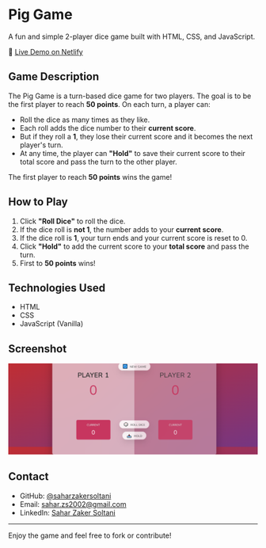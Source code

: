 # Pig Game

A fun and simple 2-player dice game built with HTML, CSS, and JavaScript.

🔗 [Live Demo on Netlify](https://pig-game2025.netlify.app/)

## Game Description

The Pig Game is a turn-based dice game for two players. The goal is to be the first player to reach **50 points**. On each turn, a player can:

- Roll the dice as many times as they like.
- Each roll adds the dice number to their **current score**.
- But if they roll a **1**, they lose their current score and it becomes the next player's turn.
- At any time, the player can **"Hold"** to save their current score to their total score and pass the turn to the other player.

The first player to reach **50 points** wins the game! 

## How to Play

1. Click **"Roll Dice"** to roll the dice.
2. If the dice roll is **not 1**, the number adds to your **current score**.
3. If the dice roll is **1**, your turn ends and your current score is reset to 0.
4. Click **"Hold"** to add the current score to your **total score** and pass the turn.
5. First to **50 points** wins!

## Technologies Used

- HTML
- CSS
- JavaScript (Vanilla)

## Screenshot

![Pig Game Screenshot](pig-game.png)

## Contact

- GitHub: [@saharzakersoltani](https://github.com/saharzakersoltani)
- Email: sahar.zs2002@gmail.com
- LinkedIn: [Sahar Zaker Soltani](https://www.linkedin.com/in/sahar-zaker-soltani)

---

Enjoy the game and feel free to fork or contribute!



